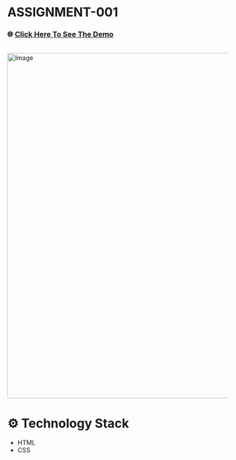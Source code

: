 # ASSIGNMENT-001

### 🌐 [Click Here To See The Demo](https://abrarulrhythm.github.io/assignment-01/)
<br>
<img width="1200" height="784" alt="Image" src="https://github.com/user-attachments/assets/4ff0108c-2204-4da8-bc07-57124d28ef46" />

# ⚙️ Technology Stack

- HTML
- CSS
